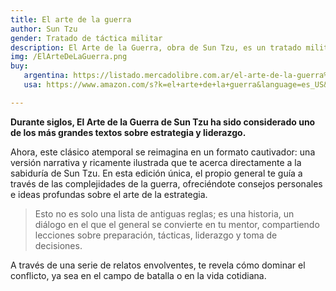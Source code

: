 ```yaml
---
title: El arte de la guerra
author: Sun Tzu
gender: Tratado de táctica militar
description: El Arte de la Guerra, obra de Sun Tzu, es un tratado militar chino sobre estrategia y tácticas bélicas, que también se aplica a la vida cotidiana y los negocios.
img: /ElArteDeLaGuerra.png
buy:
   argentina: https://listado.mercadolibre.com.ar/el-arte-de-la-guerra%2C
   usa: https://www.amazon.com/s?k=el+arte+de+la+guerra&language=es_US&adgrpid=169969801590&hvadid=709957087662&hvdev=c&hvlocphy=1000041&hvnetw=g&hvqmt=e&hvrand=14404705686038764200&hvtargid=kwd-342957785&hydadcr=27855_14785220&mcid=860c456e8ae73bfb9761b19594a8ce04&tag=txscdpesrow-20&ref=pd_sl_551izep043_e

---
```


**Durante siglos, El Arte de la Guerra de Sun Tzu ha sido considerado uno de los más grandes textos sobre estrategia y liderazgo.**

Ahora, este clásico atemporal se reimagina en un formato cautivador: una versión narrativa y ricamente ilustrada que te acerca directamente a la sabiduría de Sun Tzu. En esta edición única, el propio general te guía a través de las complejidades de la guerra, ofreciéndote consejos personales e ideas profundas sobre el arte de la estrategia.

> Esto no es solo una lista de antiguas reglas; es una historia, un diálogo en el que el general se convierte en tu mentor, compartiendo lecciones sobre preparación, tácticas, liderazgo y toma de decisiones.

A través de una serie de relatos envolventes, te revela cómo dominar el conflicto, ya sea en el campo de batalla o en la vida cotidiana.